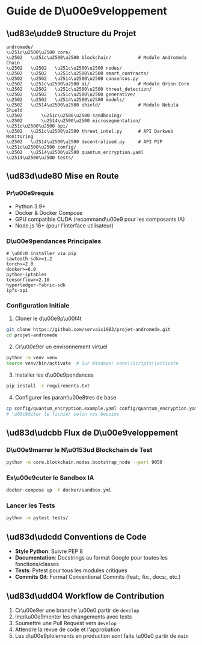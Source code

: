 # Guide de D\u00e9veloppement

## \ud83e\udde9 Structure du Projet

```
andromede/
\u251c\u2500\u2500 core/
\u2502   \u251c\u2500\u2500 blockchain/          # Module Andromeda Chain
\u2502   \u2502   \u251c\u2500\u2500 nodes/
\u2502   \u2502   \u251c\u2500\u2500 smart_contracts/
\u2502   \u2502   \u2514\u2500\u2500 consensus.py
\u2502   \u251c\u2500\u2500 ai/                  # Module Orion Core
\u2502   \u2502   \u251c\u2500\u2500 threat_detection/
\u2502   \u2502   \u251c\u2500\u2500 generative/
\u2502   \u2502   \u2514\u2500\u2500 models/
\u2502   \u2514\u2500\u2500 shield/              # Module Nebula Shield
\u2502       \u251c\u2500\u2500 sandboxing/
\u2502       \u2514\u2500\u2500 microsegmentation/
\u251c\u2500\u2500 api/
\u2502   \u251c\u2500\u2500 threat_intel.py      # API Darkweb Monitoring
\u2502   \u2514\u2500\u2500 decentralised.py     # API P2P
\u251c\u2500\u2500 config/
\u2502   \u2514\u2500\u2500 quantum_encryption.yaml
\u2514\u2500\u2500 tests/
```

## \ud83d\ude80 Mise en Route

### Pr\u00e9requis

- Python 3.9+
- Docker & Docker Compose
- GPU compatible CUDA (recommand\u00e9 pour les composants IA)
- Node.js 16+ (pour l'interface utilisateur)

### D\u00e9pendances Principales

```
# \u00c0 installer via pip
sawtooth-sdk>=1.2
torch>=2.0
docker>=6.0
python-iptables
tensorflow>=2.10
hyperledger-fabric-sdk
ipfs-api
```

### Configuration Initiale

1. Cloner le d\u00e9p\u00f4t
```bash
git clone https://github.com/servais1983/projet-andromede.git
cd projet-andromede
```

2. Cr\u00e9er un environnement virtuel
```bash
python -m venv venv
source venv/bin/activate  # Sur Windows: venv\\Scripts\\activate
```

3. Installer les d\u00e9pendances
```bash
pip install -r requirements.txt
```

4. Configurer les param\u00e8tres de base
```bash
cp config/quantum_encryption.example.yaml config/quantum_encryption.yaml
# \u00c9diter le fichier selon vos besoins
```

## \ud83d\udcbb Flux de D\u00e9veloppement

### D\u00e9marrer le N\u0153ud Blockchain de Test

```bash
python -m core.blockchain.nodes.bootstrap_node --port 9050
```

### Ex\u00e9cuter le Sandbox IA

```bash
docker-compose up -f docker/sandbox.yml
```

### Lancer les Tests

```bash
python -m pytest tests/
```

## \ud83d\udcdd Conventions de Code

- **Style Python**: Suivre PEP 8
- **Documentation**: Docstrings au format Google pour toutes les fonctions/classes
- **Tests**: Pytest pour tous les modules critiques
- **Commits Git**: Format Conventional Commits (feat:, fix:, docs:, etc.)

## \ud83d\udd04 Workflow de Contribution

1. Cr\u00e9er une branche \u00e0 partir de `develop`
2. Impl\u00e9menter les changements avec tests
3. Soumettre une Pull Request vers `develop`
4. Attendre la revue de code et l'approbation
5. Les d\u00e9ploiements en production sont faits \u00e0 partir de `main`